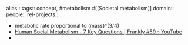 alias::
tags:: concept, #metabolism #[[Societal metabolism]] 
domain::
people:: 
rel-projects::

- metabolic rate proportional to (mass)^(3/4)
- [Human Social Metabolism - 7 Key Questions | Frankly #59 - YouTube](https://www.youtube.com/watch?v=7qb-9CMM6Ac)
-